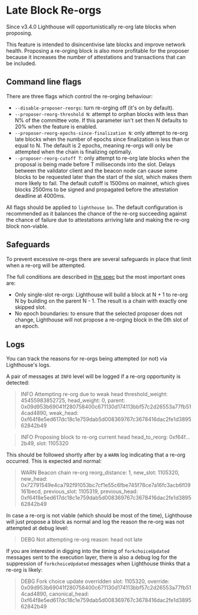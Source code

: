# Late Block Re-orgs

Since v3.4.0 Lighthouse will opportunistically re-org late blocks when proposing.

This feature is intended to disincentivise late blocks and improve network health. Proposing a
re-orging block is also more profitable for the proposer because it increases the number of
attestations and transactions that can be included.

## Command line flags

There are three flags which control the re-orging behaviour:

* `--disable-proposer-reorgs`: turn re-orging off (it's on by default).
* `--proposer-reorg-threshold N`: attempt to orphan blocks with less than N% of the committee vote. If this parameter isn't set then N defaults to 20% when the feature is enabled.
* `--proposer-reorg-epochs-since-finalization N`: only attempt to re-org late blocks when the number of epochs since finalization is less than or equal to N. The default is 2 epochs,
  meaning re-orgs will only be attempted when the chain is finalizing optimally.
* `--proposer-reorg-cutoff T`: only attempt to re-org late blocks when the proposal is being made
  before T milliseconds into the slot. Delays between the validator client and the beacon node can
  cause some blocks to be requested later than the start of the slot, which makes them more likely
  to fail. The default cutoff is 1500ms on mainnet, which gives blocks 2500ms to be signed and
  propagated before the attestation deadline at 4000ms.

All flags should be applied to `lighthouse bn`. The default configuration is recommended as it
balances the chance of the re-org succeeding against the chance of failure due to attestations
arriving late and making the re-org block non-viable.

## Safeguards

To prevent excessive re-orgs there are several safeguards in place that limit when a re-org
will be attempted.

The full conditions are described in [the spec][] but the most important ones are:

* Only single-slot re-orgs: Lighthouse will build a block at N + 1 to re-org N by building on the
  parent N - 1. The result is a chain with exactly one skipped slot.
* No epoch boundaries: to ensure that the selected proposer does not change, Lighthouse will
  not propose a re-orging block in the 0th slot of an epoch.

## Logs

You can track the reasons for re-orgs being attempted (or not) via Lighthouse's logs.

A pair of messages at `INFO` level will be logged if a re-org opportunity is detected:

> INFO Attempting re-org due to weak head      threshold_weight: 45455983852725, head_weight: 0, parent: 0x09d953b69041f280758400c671130d174113bbf57c2d26553a77fb514cad4890, weak_head: 0xf64f8e5ed617dc18c1e759dab5d008369767c3678416dac2fe1d389562842b49

> INFO Proposing block to re-org current head  head_to_reorg: 0xf64f…2b49, slot: 1105320

This should be followed shortly after by a `WARN` log indicating that a re-org occurred. This is
expected and normal:

> WARN Beacon chain re-org                     reorg_distance: 1, new_slot: 1105320, new_head: 0x72791549e4ca792f91053bc7cf1e55c6fbe745f78ce7a16fc3acb6f09161becd, previous_slot: 1105319, previous_head: 0xf64f8e5ed617dc18c1e759dab5d008369767c3678416dac2fe1d389562842b49

In case a re-org is not viable (which should be most of the time), Lighthouse will just propose a
block as normal and log the reason the re-org was not attempted at debug level:

> DEBG Not attempting re-org                   reason: head not late

If you are interested in digging into the timing of `forkchoiceUpdated` messages sent to the
execution layer, there is also a debug log for the suppression of `forkchoiceUpdated` messages
when Lighthouse thinks that a re-org is likely:

> DEBG Fork choice update overridden           slot: 1105320, override: 0x09d953b69041f280758400c671130d174113bbf57c2d26553a77fb514cad4890, canonical_head: 0xf64f8e5ed617dc18c1e759dab5d008369767c3678416dac2fe1d389562842b49

[the spec]: https://github.com/ethereum/consensus-specs/pull/3034
